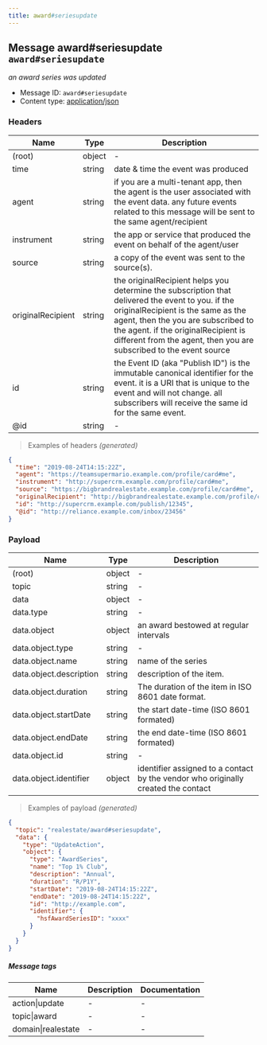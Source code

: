 ```yaml
---
title: award#seriesupdate
---
```

## Message award#seriesupdate `award#seriesupdate`

*an award series was updated*

* Message ID: `award#seriesupdate`
* Content type: [application/json](https://www.iana.org/assignments/media-types/application/json)

### Headers

| Name | Type | Description |
|---|---|---|
| (root) | object | - |
| time | string | date & time the event was produced |
| agent | string | if you are a multi-tenant app, then the agent is the user associated with the event data. any future events related to this message will be sent to the same agent/recipient |
| instrument | string | the app or service that produced the event on behalf of the agent/user |
| source | string | a copy of the event was sent to the source(s). |
| originalRecipient | string | the originalRecipient helps you determine the subscription that delivered the event to you. if the originalRecipient is the same as the agent, then the you are subscribed to the agent. if the originalRecipient is different from the agent, then you are subscribed to the event source |
| id | string | the Event ID (aka "Publish ID") is the immutable canonical identifier for the event. it is a URI that is unique to the event and will not change. all subscribers will receive the same id for the same event. |
| @id | string | - |

> Examples of headers _(generated)_

```json
{
  "time": "2019-08-24T14:15:22Z",
  "agent": "https://teamsupermario.example.com/profile/card#me",
  "instrument": "http://supercrm.example.com/profile/card#me",
  "source": "https://bigbrandrealestate.example.com/profile/card#me",
  "originalRecipient": "http://bigbrandrealestate.example.com/profile/card#me",
  "id": "http://supercrm.example.com/publish/12345",
  "@id": "http://reliance.example.com/inbox/23456"
}
```


### Payload

| Name | Type | Description |
|---|---|---|
| (root) | object | - |
| topic | string | - |
| data | object | - |
| data.type | string | - |
| data.object | object | an award bestowed at regular intervals |
| data.object.type | string | - |
| data.object.name | string | name of the series |
| data.object.description | string | description of the item. |
| data.object.duration | string | The duration of the item in ISO 8601 date format. |
| data.object.startDate | string | the start date-time (ISO 8601 formated) |
| data.object.endDate | string | the end date-time (ISO 8601 formated) |
| data.object.id | string | - |
| data.object.identifier | object | identifier assigned to a contact by the vendor who originally created the contact |

> Examples of payload _(generated)_

```json
{
  "topic": "realestate/award#seriesupdate",
  "data": {
    "type": "UpdateAction",
    "object": {
      "type": "AwardSeries",
      "name": "Top 1% Club",
      "description": "Annual",
      "duration": "R/P1Y",
      "startDate": "2019-08-24T14:15:22Z",
      "endDate": "2019-08-24T14:15:22Z",
      "id": "http://example.com",
      "identifier": {
        "hsfAwardSeriesID": "xxxx"
      }
    }
  }
}
```


##### Message tags

| Name | Description | Documentation |
|---|---|---|
| action\|update | - | - |
| topic\|award | - | - |
| domain\|realestate | - | - |

